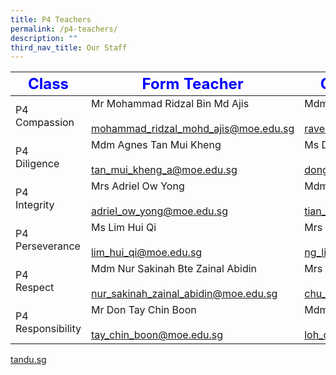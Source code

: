```yaml
---
title: P4 Teachers
permalink: /p4-teachers/
description: ""
third_nav_title: Our Staff
---
```

| <strong style="color: blue; font-size: 24px;">Class</strong>|<strong style="color: blue; font-size: 24px;">Form Teacher</strong>|<strong style="color: blue; font-size: 24px;">Co-Form Teacher</strong>|
|-------------------|-------------------------------------------------------------------------------|---------------------------------------------------------------|
| P4 Compassion     | Mr Mohammad Ridzal Bin Md Ajis<br><br><a href="mailto:mohammad_ridzal_mohd_ajis@moe.edu.sg">mohammad_ridzal_mohd_ajis@moe.edu.sg</a>    | Mdm Raveendran Pavithra<br><br><a href="mailto:raveendran_pavithra@moe.edu.sg">raveendran_pavithra@moe.edu.sg</a> |
| P4 <br>Diligence      | Mdm Agnes Tan Mui Kheng<br><br><a href="mailto:tan_mui_kheng_a@moe.edu.sg">tan_mui_kheng_a@moe.edu.sg</a>                     | Ms Dong Jing Jing<br><br><a href="mailto:dong_jingjing_a@moe.edu.sg">dong_jingjing_a@moe.edu.sg</a>           |
| P4<br> Integrity      | Mrs Adriel Ow Yong<br><br><a href="mailto:adriel_ow_yong@moe.edu.sg">adriel_ow_yong@moe.edu.sg</a>                           | Mdm Tian Zhe<br><br><a href="mailto:tian_zhe@moe.edu.sg">tian_zhe@moe.edu.sg</a>                       |
| P4 Perseverance   | Ms Lim Hui Qi<br><br><a href="mailto:lim_hui_qi@moe.edu.sg">lim_hui_qi@moe.edu.sg</a>                                    | Mrs Tan Lian Huay<br><br><a href="mailto:ng_lian_huay@moe.edu.sg">ng_lian_huay@moe.edu.sg</a>              |
| P4<br> Respect        | Mdm Nur Sakinah Bte Zainal Abidin<br><br><a href="mailto:nur_sakinah_zainal_abidin@moe.edu.sg">nur_sakinah_zainal_abidin@moe.edu.sg</a> | Mrs Theresa Lee<br><br><a href="mailto:chu_ka_hing_theresa@moe.edu.sg">chu_ka_hing_theresa@moe.edu.sg</a>         |
| P4 Responsibility | Mr Don Tay Chin Boon <br><br><a href="mailto:tay_chin_boon@moe.edu.sg">tay_chin_boon@moe.edu.sg</a>                         | Mdm Loh Cai Ying<br><br>loh_cai_ying@moe.edu.sg               |



<a href="mailto:tane.sg">tandu.sg</a>